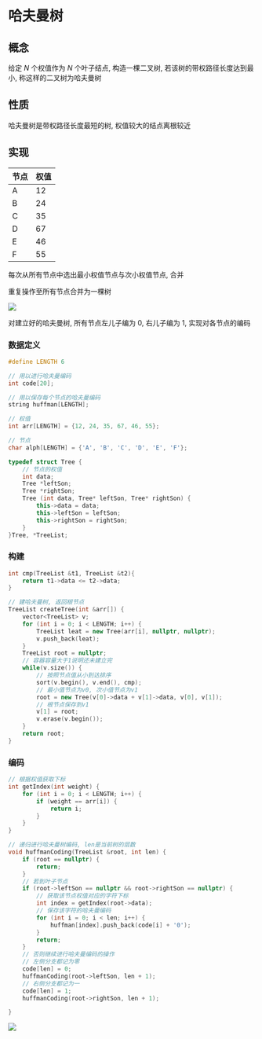 <!--
 * @Description: 
 * @Version: 1.0
 * @Author: DaLao
 * @Email: dalao@xxx.com
 * @Date: 2021-01-16 17:59:35
 * @LastEditors: dalao
 * @LastEditTime: 2023-03-18 00:13:00
-->

# 哈夫曼树


## 概念

给定 $N$ 个权值作为 $N$ 个叶子结点, 构造一棵二叉树, 若该树的带权路径长度达到最小, 称这样的二叉树为哈夫曼树

## 性质

哈夫曼树是带权路径长度最短的树, 权值较大的结点离根较近

## 实现

| 节点 | 权值 |
| ---- | ---- |
| A    | 12   |
| B    | 24   |
| C    | 35   |
| D    | 67   |
| E    | 46   |
| F    | 55   |

每次从所有节点中选出最小权值节点与次小权值节点, 合并

重复操作至所有节点合并为一棵树

![](https://cdn.hurra.ltd/img/2022-3-26-2219.svg)

对建立好的哈夫曼树, 所有节点左儿子编为 $0$, 右儿子编为 $1$, 实现对各节点的编码



### 数据定义

```c++
#define LENGTH 6

// 用以进行哈夫曼编码
int code[20];

// 用以保存每个节点的哈夫曼编码
string huffman[LENGTH];

// 权值
int arr[LENGTH] = {12, 24, 35, 67, 46, 55};

// 节点
char alph[LENGTH] = {'A', 'B', 'C', 'D', 'E', 'F'};

typedef struct Tree {
    // 节点的权值
    int data;
    Tree *leftSon;
    Tree *rightSon;
    Tree (int data, Tree* leftSon, Tree* rightSon) {
        this->data = data;
        this->leftSon = leftSon;
        this->rightSon = rightSon;
    }
}Tree, *TreeList;
```


### 构建

```c++
int cmp(TreeList &t1, TreeList &t2){
    return t1->data <= t2->data;
}

// 建哈夫曼树, 返回根节点
TreeList createTree(int &arr[]) {
    vector<TreeList> v;
    for (int i = 0; i < LENGTH; i++) {
        TreeList leat = new Tree(arr[i], nullptr, nullptr);
        v.push_back(leat);
    }
    TreeList root = nullptr;
    // 容器容量大于1说明还未建立完
    while(v.size()) {
        // 按照节点值从小到达排序
        sort(v.begin(), v.end(), cmp);
        // 最小值节点为v0, 次小值节点为v1
        root = new Tree(v[0]->data + v[1]->data, v[0], v[1]);
        // 根节点保存到v1
        v[1] = root;
        v.erase(v.begin());
    }
    return root;
}
```


### 编码

```c++
// 根据权值获取下标
int getIndex(int weight) {
    for (int i = 0; i < LENGTH; i++) {
        if (weight == arr[i]) {
            return i;
        }
    }
}

// 递归进行哈夫曼树编码, len是当前树的层数
void huffmanCoding(TreeList &root, int len) {
    if (root == nullptr) {
        return;
    }
    // 若到叶子节点
    if (root->leftSon == nullptr && root->rightSon == nullptr) {
        // 获取该节点权值对应的字符下标
        int index = getIndex(root->data);
        // 保存该字符的哈夫曼编码
        for (int i = 0; i < len; i++) {
            huffman[index].push_back(code[i] + '0');
        }
        return;
    }
    // 否则继续进行哈夫曼编码的操作
    // 左侧分支都记为零
    code[len] = 0;
    huffmanCoding(root->leftSon, len + 1);
    // 右侧分支都记为一
    code[len] = 1;
    huffmanCoding(root->rightSon, len + 1);

}
```

![](https://cdn.hurra.ltd/img/20200715100403.png)